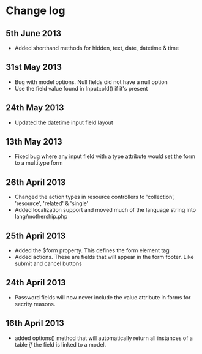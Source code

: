 # Change log

## 5th June 2013

* Added shorthand methods for hidden, text, date, datetime & time

## 31st May 2013

* Bug with model options. Null fields did not have a null option
* Use the field value found in Input::old() if it's present

## 24th May 2013

* Updated the datetime input field layout

## 13th May 2013

* Fixed bug where any input field with a type attribute would set the form to a multitype form

## 26th April 2013

* Changed the action types in resource controllers to 'collection', 'resource', 'related' & 'single'
* Added localization support and moved much of the language string into lang/mothership.php

## 25th April 2013

* Added the $form property. This defines the form element tag
* Added actions. These are fields that will appear in the form footer. Like submit and cancel buttons

## 24th April 2013

* Password fields will now never include the value attribute in forms for secrity reasons.

## 16th April 2013

* added options() method that will automatically return all instances of a table _if_ the field is linked to a model.